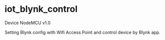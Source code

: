 # iot_blynk_control

Device NodeMCU v1.0

Setting Blynk config with Wifi Access Point and control device by Blynk app.
